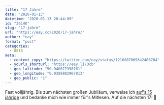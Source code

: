 ```yaml
---
title: "17 Jahre"
date: "2020-01-13"
datetime: "2020-01-13 20:44:09"
id: "36140"
slug: "17-jahre"
url: "https://eay.cc/2020/17-jahre/"
author: "eay"
format: "post"
categories:
  - 0815
meta:
  - content_copy: "https://twitter.com/eay/status/1216807069342408704"
  - yourls_shorturl: "https://eay.li/3cb"
  - geo_latitude: "50.940677358761"
  - geo_longitude: "6.9388882967813"
  - geo_public: "1"
---
```


Fast volljährig. Bis zum nächsten großen Jubliäum, verweise ich [auf's 15 jährige](https://eay.cc/2018/15-jahre/) und bedanke mich wie immer für's Mitlesen. Auf die nächsten 17! 🎉
